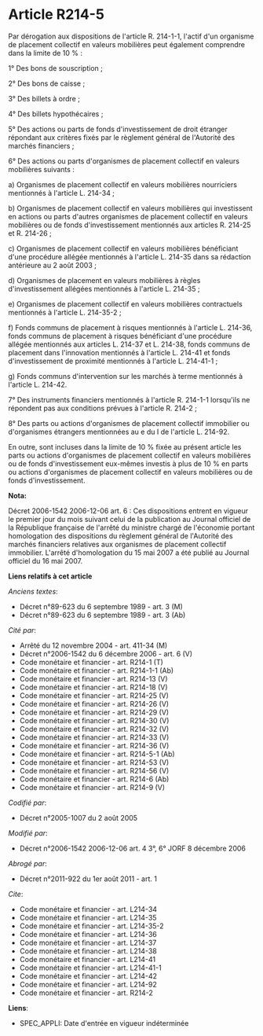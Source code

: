 # Article R214-5

Par dérogation aux dispositions de l'article R. 214-1-1, l'actif d'un organisme de placement collectif en valeurs mobilières
peut également comprendre dans la limite de 10 % :

1° Des bons de souscription ;

2° Des bons de caisse ;

3° Des billets à ordre ;

4° Des billets hypothécaires ;

5° Des actions ou parts de fonds d'investissement de droit étranger répondant aux critères fixés par le règlement général de
l'Autorité des marchés financiers ;

6° Des actions ou parts d'organismes de placement collectif en valeurs mobilières suivants :

a) Organismes de placement collectif en valeurs mobilières nourriciers mentionnés à l'article L. 214-34 ;

b) Organismes de placement collectif en valeurs mobilières qui investissent en actions ou parts d'autres organismes de
placement collectif en valeurs mobilières ou de fonds d'investissement mentionnés aux articles R. 214-25 et R. 214-26 ;

c) Organismes de placement collectif en valeurs mobilières bénéficiant d'une procédure allégée mentionnés à l'article L.
214-35 dans sa rédaction antérieure au 2 août 2003 ;

d) Organismes de placement en valeurs mobilières à règles d'investissement allégées mentionnés à l'article L. 214-35 ;

e) Organismes de placement collectif en valeurs mobilières contractuels mentionnés à l'article L. 214-35-2 ;

f) Fonds communs de placement à risques mentionnés à l'article L. 214-36, fonds communs de placement à risques bénéficiant
d'une procédure allégée mentionnés aux articles L. 214-37 et L. 214-38, fonds communs de placement dans l'innovation
mentionnés à l'article L. 214-41 et fonds d'investissement de proximité mentionnés à l'article L. 214-41-1 ;

g) Fonds communs d'intervention sur les marchés à terme mentionnés à l'article L. 214-42.

7° Des instruments financiers mentionnés à l'article R. 214-1-1 lorsqu'ils ne répondent pas aux conditions prévues à
l'article R. 214-2 ;

8° Des parts ou actions d'organismes de placement collectif immobilier ou d'organismes étrangers mentionnées au e du I de
l'article L. 214-92.

En outre, sont incluses dans la limite de 10 % fixée au présent article les parts ou actions d'organismes de placement
collectif en valeurs mobilières ou de fonds d'investissement eux-mêmes investis à plus de 10 % en parts ou actions
d'organismes de placement collectif en valeurs mobilières ou de fonds d'investissement.

**Nota:**

Décret 2006-1542 2006-12-06 art. 6 : Ces dispositions entrent en vigueur le premier jour du mois suivant celui de la
publication au Journal officiel de la République française de l'arrêté du ministre chargé de l'économie portant homologation
des dispositions du règlement général de l'Autorité des marchés financiers relatives aux organismes de placement collectif
immobilier. L'arrêté d'homologation du 15 mai 2007 a été publié au Journal officiel du 16 mai 2007.

**Liens relatifs à cet article**

_Anciens textes_:

  - Décret n°89-623 du 6 septembre 1989 - art. 3 (M)
  - Décret n°89-623 du 6 septembre 1989 - art. 3 (Ab)

_Cité par_:

  - Arrêté du 12 novembre 2004 - art. 411-34 (M)
  - Décret n°2006-1542 du 6 décembre 2006 - art. 6 (V)
  - Code monétaire et financier - art. R214-1 (T)
  - Code monétaire et financier - art. R214-1-1 (Ab)
  - Code monétaire et financier - art. R214-13 (V)
  - Code monétaire et financier - art. R214-18 (V)
  - Code monétaire et financier - art. R214-25 (V)
  - Code monétaire et financier - art. R214-26 (V)
  - Code monétaire et financier - art. R214-29 (V)
  - Code monétaire et financier - art. R214-30 (V)
  - Code monétaire et financier - art. R214-32 (V)
  - Code monétaire et financier - art. R214-33 (V)
  - Code monétaire et financier - art. R214-36 (V)
  - Code monétaire et financier - art. R214-5-1 (Ab)
  - Code monétaire et financier - art. R214-53 (V)
  - Code monétaire et financier - art. R214-56 (V)
  - Code monétaire et financier - art. R214-6 (Ab)
  - Code monétaire et financier - art. R214-9 (V)

_Codifié par_:

  - Décret n°2005-1007 du 2 août 2005

_Modifié par_:

  - Décret n°2006-1542 2006-12-06 art. 4 3°, 6° JORF 8 décembre 2006

_Abrogé par_:

  - Décret n°2011-922 du 1er août 2011 - art. 1

_Cite_:

  - Code monétaire et financier - art. L214-34
  - Code monétaire et financier - art. L214-35
  - Code monétaire et financier - art. L214-35-2
  - Code monétaire et financier - art. L214-36
  - Code monétaire et financier - art. L214-37
  - Code monétaire et financier - art. L214-38
  - Code monétaire et financier - art. L214-41
  - Code monétaire et financier - art. L214-41-1
  - Code monétaire et financier - art. L214-42
  - Code monétaire et financier - art. L214-92
  - Code monétaire et financier - art. R214-2

**Liens**:

  - SPEC_APPLI: Date d'entrée en vigueur indéterminée
